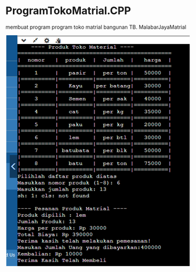 # ProgramTokoMatrial.CPP
membuat program program toko matrial bangunan TB. MalabarJayaMatrial
<p align=center>
  <img src="programtoko.png" width="500">
<br><br>
</p>
